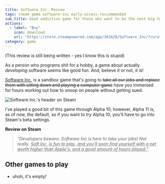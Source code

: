 ```yaml
---
title: Software Inc. Review
tags: steam game software-inc early-access reccommended
sub_title: Good addictive game for those who want to be the next big tech... person... ?
actions:
  - label: "Buy"
    icon: download
    url: "https://store.steampowered.com/app/362620/Software_Inc/?curator_clanid=41138263"
category: game
---
```


(This review is still being written - yes I know this is stupid)

As a person who programs shit for a hobby, a game about actually *developing* software seems like good fun. And, believe it or not, it is!

[Software Inc.](https://store.steampowered.com/app/362620/Software_Inc/) is a sandbox game that's going to ~~take all our jobs and replace them with sitting down and playing a computer game~~ have you immersed for hours working out <span title="Yes, you can actually do this">how to snoop on people without getting sued.</span>

![Software Inc.'s header on Steam](https://cdn.cloudflare.steamstatic.com/steam/apps/362620/header.jpg?t=1619194828)

I've played a good bit of this game through Alpha 10; however, Alpha 11 is, as of now, the default, so if you want to try Alpha 10, you'll have to go into Steam's beta settings.

**Review on Steam**
> *“Developers beware; Software Inc is here to take your jobs!
> Not really. <abbr title="Software Inc.">Soft Inc.</abbvr> is fun to play, and you'll soon find yourself with a net worth higher than Apple's, and a good amount of hours played.”*

## Other games to play

- uhoh, it's empty! 

